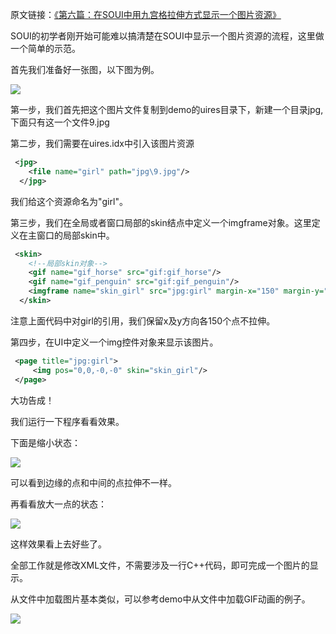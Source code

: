 原文链接：[《第六篇：在SOUI中用九宫格拉伸方式显示一个图片资源》](http://www.cnblogs.com/setoutsoft/p/3925996.html)

SOUI的初学者刚开始可能难以搞清楚在SOUI中显示一个图片资源的流程，这里做一个简单的示范。

首先我们准备好一张图，以下图为例。

![](assets/002/006-1495895049000.png)

第一步，我们首先把这个图片文件复制到demo的uires目录下，新建一个目录jpg,下面只有这一个文件9.jpg

第二步，我们需要在uires.idx中引入该图片资源

```xml
 <jpg>
    <file name="girl" path="jpg\9.jpg"/>
  </jpg>
```

我们给这个资源命名为"girl"。

第三步，我们在全局或者窗口局部的skin结点中定义一个imgframe对象。这里定义在主窗口的局部skin中。

```xml
 <skin>
    <!--局部skin对象-->
    <gif name="gif_horse" src="gif:gif_horse"/>
    <gif name="gif_penguin" src="gif:gif_penguin"/>
    <imgframe name="skin_girl" src="jpg:girl" margin-x="150" margin-y="150"/>
  </skin>
```

注意上面代码中对girl的引用，我们保留x及y方向各150个点不拉伸。

第四步，在UI中定义一个img控件对象来显示该图片。

```xml
 <page title="jpg:girl">
     <img pos="0,0,-0,-0" skin="skin_girl"/>
 </page>
```

大功告成！

我们运行一下程序看看效果。

下面是缩小状态：

![](assets/002/006-1495895175000.png)

可以看到边缘的点和中间的点拉伸不一样。

再看看放大一点的状态：

![](assets/002/006-1495895193000.png)

这样效果看上去好些了。

全部工作就是修改XML文件，不需要涉及一行C++代码，即可完成一个图片的显示。

从文件中加载图片基本类似，可以参考demo中从文件中加载GIF动画的例子。

![](assets/002/006-1495895246000.png)


